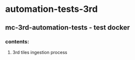 # automation-tests-3rd
## mc-3rd-automation-tests - test docker
### contents:
1. 3rd tiles ingestion process
